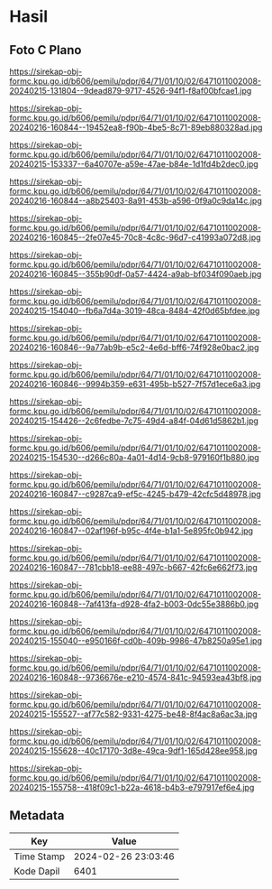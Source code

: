 # Hasil

## Foto C Plano

https://sirekap-obj-formc.kpu.go.id/b606/pemilu/pdpr/64/71/01/10/02/6471011002008-20240215-131804--9dead879-9717-4526-94f1-f8af00bfcae1.jpg

https://sirekap-obj-formc.kpu.go.id/b606/pemilu/pdpr/64/71/01/10/02/6471011002008-20240216-160844--19452ea8-f90b-4be5-8c71-89eb880328ad.jpg

https://sirekap-obj-formc.kpu.go.id/b606/pemilu/pdpr/64/71/01/10/02/6471011002008-20240215-153337--6a40707e-a59e-47ae-b84e-1d1fd4b2dec0.jpg

https://sirekap-obj-formc.kpu.go.id/b606/pemilu/pdpr/64/71/01/10/02/6471011002008-20240216-160844--a8b25403-8a91-453b-a596-0f9a0c9da14c.jpg

https://sirekap-obj-formc.kpu.go.id/b606/pemilu/pdpr/64/71/01/10/02/6471011002008-20240216-160845--2fe07e45-70c8-4c8c-96d7-c41993a072d8.jpg

https://sirekap-obj-formc.kpu.go.id/b606/pemilu/pdpr/64/71/01/10/02/6471011002008-20240216-160845--355b90df-0a57-4424-a9ab-bf034f090aeb.jpg

https://sirekap-obj-formc.kpu.go.id/b606/pemilu/pdpr/64/71/01/10/02/6471011002008-20240215-154040--fb6a7d4a-3019-48ca-8484-42f0d65bfdee.jpg

https://sirekap-obj-formc.kpu.go.id/b606/pemilu/pdpr/64/71/01/10/02/6471011002008-20240216-160846--9a77ab9b-e5c2-4e6d-bff6-74f928e0bac2.jpg

https://sirekap-obj-formc.kpu.go.id/b606/pemilu/pdpr/64/71/01/10/02/6471011002008-20240216-160846--9994b359-e631-495b-b527-7f57d1ece6a3.jpg

https://sirekap-obj-formc.kpu.go.id/b606/pemilu/pdpr/64/71/01/10/02/6471011002008-20240215-154426--2c6fedbe-7c75-49d4-a84f-04d61d5862b1.jpg

https://sirekap-obj-formc.kpu.go.id/b606/pemilu/pdpr/64/71/01/10/02/6471011002008-20240215-154530--d266c80a-4a01-4d14-9cb8-979160f1b880.jpg

https://sirekap-obj-formc.kpu.go.id/b606/pemilu/pdpr/64/71/01/10/02/6471011002008-20240216-160847--c9287ca9-ef5c-4245-b479-42cfc5d48978.jpg

https://sirekap-obj-formc.kpu.go.id/b606/pemilu/pdpr/64/71/01/10/02/6471011002008-20240216-160847--02af196f-b95c-4f4e-b1a1-5e895fc0b942.jpg

https://sirekap-obj-formc.kpu.go.id/b606/pemilu/pdpr/64/71/01/10/02/6471011002008-20240216-160847--781cbb18-ee88-497c-b667-42fc6e662f73.jpg

https://sirekap-obj-formc.kpu.go.id/b606/pemilu/pdpr/64/71/01/10/02/6471011002008-20240216-160848--7af413fa-d928-4fa2-b003-0dc55e3886b0.jpg

https://sirekap-obj-formc.kpu.go.id/b606/pemilu/pdpr/64/71/01/10/02/6471011002008-20240215-155040--e950166f-cd0b-409b-9986-47b8250a95e1.jpg

https://sirekap-obj-formc.kpu.go.id/b606/pemilu/pdpr/64/71/01/10/02/6471011002008-20240216-160848--9736676e-e210-4574-841c-94593ea43bf8.jpg

https://sirekap-obj-formc.kpu.go.id/b606/pemilu/pdpr/64/71/01/10/02/6471011002008-20240215-155527--af77c582-9331-4275-be48-8f4ac8a6ac3a.jpg

https://sirekap-obj-formc.kpu.go.id/b606/pemilu/pdpr/64/71/01/10/02/6471011002008-20240215-155628--40c17170-3d8e-49ca-9df1-165d428ee958.jpg

https://sirekap-obj-formc.kpu.go.id/b606/pemilu/pdpr/64/71/01/10/02/6471011002008-20240215-155758--418f09c1-b22a-4618-b4b3-e797917ef6e4.jpg


## Metadata

| Key        | Value               |
| ---------- | ------------------- |
| Time Stamp | 2024-02-26 23:03:46 |
| Kode Dapil | 6401                |



